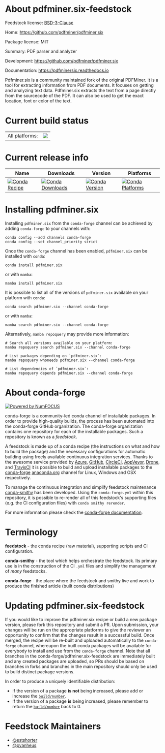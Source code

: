 About pdfminer.six-feedstock
============================

Feedstock license: [BSD-3-Clause](https://github.com/conda-forge/pdfminer.six-feedstock/blob/main/LICENSE.txt)

Home: https://github.com/pdfminer/pdfminer.six

Package license: MIT

Summary: PDF parser and analyzer

Development: https://github.com/pdfminer/pdfminer.six

Documentation: https://pdfminersix.readthedocs.io

Pdfminer.six is a community maintained fork of the original PDFMiner.
It is a tool for extracting information from PDF documents.
It focuses on getting and analyzing text data. Pdfminer.six extracts
the text from a page directly from the sourcecode of the PDF.
It can also be used to get the exact location, font or color of the text.


Current build status
====================


<table><tr><td>All platforms:</td>
    <td>
      <a href="https://dev.azure.com/conda-forge/feedstock-builds/_build/latest?definitionId=5954&branchName=main">
        <img src="https://dev.azure.com/conda-forge/feedstock-builds/_apis/build/status/pdfminer.six-feedstock?branchName=main">
      </a>
    </td>
  </tr>
</table>

Current release info
====================

| Name | Downloads | Version | Platforms |
| --- | --- | --- | --- |
| [![Conda Recipe](https://img.shields.io/badge/recipe-pdfminer.six-green.svg)](https://anaconda.org/conda-forge/pdfminer.six) | [![Conda Downloads](https://img.shields.io/conda/dn/conda-forge/pdfminer.six.svg)](https://anaconda.org/conda-forge/pdfminer.six) | [![Conda Version](https://img.shields.io/conda/vn/conda-forge/pdfminer.six.svg)](https://anaconda.org/conda-forge/pdfminer.six) | [![Conda Platforms](https://img.shields.io/conda/pn/conda-forge/pdfminer.six.svg)](https://anaconda.org/conda-forge/pdfminer.six) |

Installing pdfminer.six
=======================

Installing `pdfminer.six` from the `conda-forge` channel can be achieved by adding `conda-forge` to your channels with:

```
conda config --add channels conda-forge
conda config --set channel_priority strict
```

Once the `conda-forge` channel has been enabled, `pdfminer.six` can be installed with `conda`:

```
conda install pdfminer.six
```

or with `mamba`:

```
mamba install pdfminer.six
```

It is possible to list all of the versions of `pdfminer.six` available on your platform with `conda`:

```
conda search pdfminer.six --channel conda-forge
```

or with `mamba`:

```
mamba search pdfminer.six --channel conda-forge
```

Alternatively, `mamba repoquery` may provide more information:

```
# Search all versions available on your platform:
mamba repoquery search pdfminer.six --channel conda-forge

# List packages depending on `pdfminer.six`:
mamba repoquery whoneeds pdfminer.six --channel conda-forge

# List dependencies of `pdfminer.six`:
mamba repoquery depends pdfminer.six --channel conda-forge
```


About conda-forge
=================

[![Powered by
NumFOCUS](https://img.shields.io/badge/powered%20by-NumFOCUS-orange.svg?style=flat&colorA=E1523D&colorB=007D8A)](https://numfocus.org)

conda-forge is a community-led conda channel of installable packages.
In order to provide high-quality builds, the process has been automated into the
conda-forge GitHub organization. The conda-forge organization contains one repository
for each of the installable packages. Such a repository is known as a *feedstock*.

A feedstock is made up of a conda recipe (the instructions on what and how to build
the package) and the necessary configurations for automatic building using freely
available continuous integration services. Thanks to the awesome service provided by
[Azure](https://azure.microsoft.com/en-us/services/devops/), [GitHub](https://github.com/),
[CircleCI](https://circleci.com/), [AppVeyor](https://www.appveyor.com/),
[Drone](https://cloud.drone.io/welcome), and [TravisCI](https://travis-ci.com/)
it is possible to build and upload installable packages to the
[conda-forge](https://anaconda.org/conda-forge) [anaconda.org](https://anaconda.org/)
channel for Linux, Windows and OSX respectively.

To manage the continuous integration and simplify feedstock maintenance
[conda-smithy](https://github.com/conda-forge/conda-smithy) has been developed.
Using the ``conda-forge.yml`` within this repository, it is possible to re-render all of
this feedstock's supporting files (e.g. the CI configuration files) with ``conda smithy rerender``.

For more information please check the [conda-forge documentation](https://conda-forge.org/docs/).

Terminology
===========

**feedstock** - the conda recipe (raw material), supporting scripts and CI configuration.

**conda-smithy** - the tool which helps orchestrate the feedstock.
                   Its primary use is in the construction of the CI ``.yml`` files
                   and simplify the management of *many* feedstocks.

**conda-forge** - the place where the feedstock and smithy live and work to
                  produce the finished article (built conda distributions)


Updating pdfminer.six-feedstock
===============================

If you would like to improve the pdfminer.six recipe or build a new
package version, please fork this repository and submit a PR. Upon submission,
your changes will be run on the appropriate platforms to give the reviewer an
opportunity to confirm that the changes result in a successful build. Once
merged, the recipe will be re-built and uploaded automatically to the
`conda-forge` channel, whereupon the built conda packages will be available for
everybody to install and use from the `conda-forge` channel.
Note that all branches in the conda-forge/pdfminer.six-feedstock are
immediately built and any created packages are uploaded, so PRs should be based
on branches in forks and branches in the main repository should only be used to
build distinct package versions.

In order to produce a uniquely identifiable distribution:
 * If the version of a package **is not** being increased, please add or increase
   the [``build/number``](https://docs.conda.io/projects/conda-build/en/latest/resources/define-metadata.html#build-number-and-string).
 * If the version of a package **is** being increased, please remember to return
   the [``build/number``](https://docs.conda.io/projects/conda-build/en/latest/resources/define-metadata.html#build-number-and-string)
   back to 0.

Feedstock Maintainers
=====================

* [@estshorter](https://github.com/estshorter/)
* [@pvanheus](https://github.com/pvanheus/)

